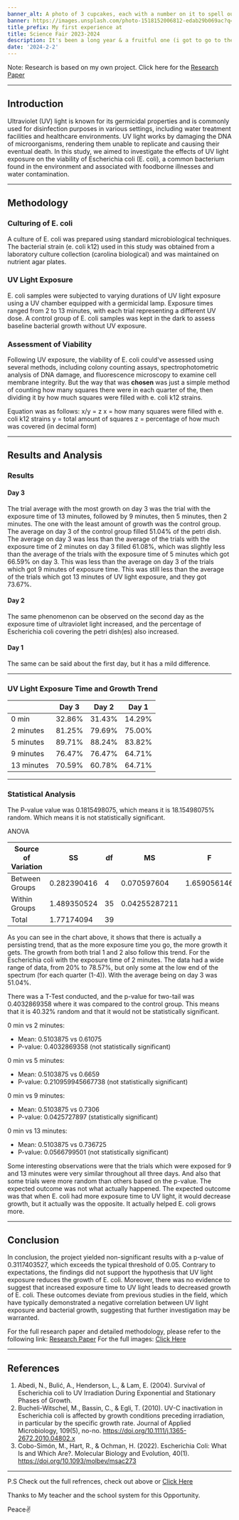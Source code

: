 ```yaml
---
banner_alt: A photo of 3 cupcakes, each with a number on it to spell out 2021
banner: https://images.unsplash.com/photo-1518152006812-edab29b069ac?q=80&w=2070&auto=format&fit=crop&ixlib=rb-4.0.3&ixid=M3wxMjA3fDB8MHxwaG90by1wYWdlfHx8fGVufDB8fHx8fA%3D%3D
title_prefix: My first experience at
title: Science Fair 2023-2024
description: It's been a long year & a fruitful one (i got to go to the county science fair for the first time)
date: '2024-2-2'
---
```


Note: Research is based on my own project. Click here for the [Research Paper](https://drive.google.com/file/d/1O3PDD6LtsJ5p2B3vewsBOcFzmF1f_Eej/view?usp=drive_link)

---

## Introduction

Ultraviolet (UV) light is known for its germicidal properties and is commonly used for disinfection purposes in various settings, including water treatment facilities and healthcare environments. UV light works by damaging the DNA of microorganisms, rendering them unable to replicate and causing their eventual death. In this study, we aimed to investigate the effects of UV light exposure on the viability of Escherichia coli (E. coli), a common bacterium found in the environment and associated with foodborne illnesses and water contamination.

---

## Methodology

### Culturing of E. coli

A culture of E. coli was prepared using standard microbiological techniques. The bacterial strain (e. coli k12) used in this study was obtained from a laboratory culture collection (carolina biological) and was maintained on nutrient agar plates.

### UV Light Exposure

E. coli samples were subjected to varying durations of UV light exposure using a UV chamber equipped with a germicidal lamp. Exposure times ranged from 2 to 13 minutes, with each trial representing a different UV dose. A control group of E. coli samples was kept in the dark to assess baseline bacterial growth without UV exposure.

### Assessment of Viability

Following UV exposure, the viability of E. coli could've assessed using several methods, including colony counting assays, spectrophotometric analysis of DNA damage, and fluorescence microscopy to examine cell membrane integrity. But the way that was **chosen** was just a simple method of counting how many squares there were in each quarter of the, then dividing it by how much squares were filled with e. coli k12 strains.

Equation was as follows: x/y = z
x = how many squares were filled with e. coli k12 strains
y = total amount of squares
z = percentage of how much was covered (in decimal form)

---

## Results and Analysis

### Results

#### Day 3

The trial average with the most growth on day 3 was the trial with the exposure time of 13 minutes, followed by 9 minutes, then 5 minutes, then 2 minutes. The one with the least amount of growth was the control group. The average on day 3 of the control group filled 51.04% of the petri dish. The average on day 3 was less than the average of the trials with the exposure time of 2 minutes on day 3 filled 61.08%, which was slightly less than the average of the trials with the exposure time of 5 minutes which got 66.59% on day 3. This was less than the average on day 3 of the trials which got 9 minutes of exposure time. This was still less than the average of the trials which got 13 minutes of UV light exposure, and they got 73.67%.

#### Day 2

The same phenomenon can be observed on the second day as the exposure time of ultraviolet light increased, and the percentage of Escherichia coli covering the petri dish(es) also increased.

#### Day 1

The same can be said about the first day, but it has a mild difference.

---

### UV Light Exposure Time and Growth Trend

|            | Day 3  | Day 2  | Day 1  |
| ---------- | ------ | ------ | ------ |
| 0 min      | 32.86% | 31.43% | 14.29% |
| 2 minutes  | 81.25% | 79.69% | 75.00% |
| 5 minutes  | 89.71% | 88.24% | 83.82% |
| 9 minutes  | 76.47% | 76.47% | 64.71% |
| 13 minutes | 70.59% | 60.78% | 64.71% |

---

### Statistical Analysis

The P-value value was 0.1815498075, which means it is 18.15498075% random. Which means it is not statistically significant.

ANOVA

| Source of Variation | SS          | df  | MS            | F           | P-value      | F crit      |
| ------------------- | ----------- | --- | ------------- | ----------- | ------------ | ----------- |
| Between Groups      | 0.282390416 | 4   | 0.070597604   | 1.659056146 | 0.1815498075 | 2.641465186 |
| Within Groups       | 1.489350524 | 35  | 0.04255287211 |             |              |             |
| Total               | 1.77174094  | 39  |               |             |              |             |

As you can see in the chart above, it shows that there is actually a persisting trend, that as the more exposure time you go, the more growth it gets. The growth from both trial 1 and 2 also follow this trend. For the Escherichia coli with the exposure time of 2 minutes. The data had a wide range of data, from 20% to 78.57%, but only some at the low end of the spectrum (for each quarter (1-4)). With the average being on day 3 was 51.04%.

There was a T-Test conducted, and the p-value for two-tail was 0.4032869358 where it was compared to the control group. This means that it is 40.32% random and that it would not be statistically significant.

0 min vs 2 minutes:

-   Mean: 0.5103875 vs 0.61075
-   P-value: 0.4032869358 (not statistically significant)

0 min vs 5 minutes:

-   Mean: 0.5103875 vs 0.6659
-   P-value: 0.210959945667738 (not statistically significant)

0 min vs 9 minutes:

-   Mean: 0.5103875 vs 0.7306
-   P-value: 0.0425727897 (statistically significant)

0 min vs 13 minutes:

-   Mean: 0.5103875 vs 0.736725
-   P-value: 0.0566799501 (not statistically significant)

Some interesting observations were that the trials which were exposed for 9 and 13 minutes were very similar throughout all three days. And also that some trials were more random than others based on the p-value. The expected outcome was not what actually happened. The expected outcome was that when E. coli had more exposure time to UV light, it would decrease growth, but it actually was the opposite. It actually helped E. coli grows more.

---

## Conclusion

In conclusion, the project yielded non-significant results with a p-value of 0.3117403527, which exceeds the typical threshold of 0.05. Contrary to expectations, the findings did not support the hypothesis that UV light exposure reduces the growth of E. coli. Moreover, there was no evidence to suggest that increased exposure time to UV light leads to decreased growth of E. coli. These outcomes deviate from previous studies in the field, which have typically demonstrated a negative correlation between UV light exposure and bacterial growth, suggesting that further investigation may be warranted.

For the full research paper and detailed methodology, please refer to the following link: [Research Paper](https://drive.google.com/file/d/1O3PDD6LtsJ5p2B3vewsBOcFzmF1f_Eej/view?usp=drive_link)
For the full images: [Click Here](https://drive.google.com/drive/folders/15IfiR70LlZ4hsW0QOw9VkM7qJ_ipqoH6?usp=sharing)

---

## References

1. Abedi, N., Bulić, A., Henderson, L., & Lam, E. (2004). Survival of Escherichia coli to UV Irradiation During Exponential and Stationary Phases of Growth.
2. Bucheli-Witschel, M., Bassin, C., & Egli, T. (2010). UV-C inactivation in Escherichia coli is affected by growth conditions preceding irradiation, in particular by the specific growth rate. Journal of Applied Microbiology, 109(5), no-no. https://doi.org/10.1111/j.1365-2672.2010.04802.x
3. Cobo-Simón, M., Hart, R., & Ochman, H. (2022). Escherichia Coli: What Is and Which Are?. Molecular Biology and Evolution, 40(1). https://doi.org/10.1093/molbev/msac273

---

P.S Check out the full refrences, check out above or [Click Here](https://drive.google.com/file/d/1O3PDD6LtsJ5p2B3vewsBOcFzmF1f_Eej/view?usp=drive_link)

Thanks to My teacher and the school system for this Opportunity.

Peace✌️
